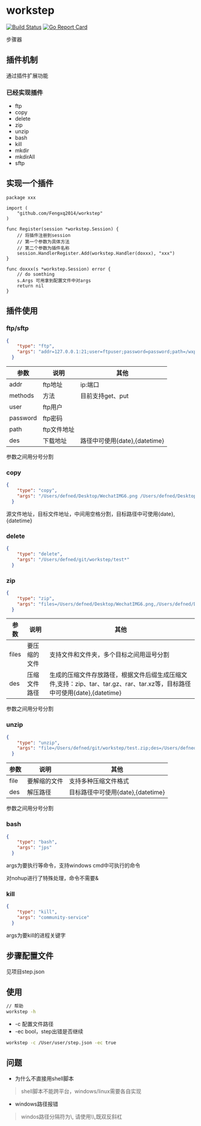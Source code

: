 # workstep

[![Build Status](https://travis-ci.org/Fengxq2014/workstep.svg?branch=master)](https://travis-ci.org/Fengxq2014/workstep)
[![Go Report Card](https://goreportcard.com/badge/github.com/Fengxq2014/workstep)](https://goreportcard.com/report/github.com/Fengxq2014/workstep)

步骤器

## 插件机制
通过插件扩展功能
### 已经实现插件
* ftp
* copy
* delete
* zip
* unzip
* bash
* kill
* mkdir
* mkdirAll
* sftp

## 实现一个插件
```golang
package xxx

import (
	"github.com/Fengxq2014/workstep"
)

func Register(session *workstep.Session) {
	// 将插件注册到session
	// 第一个参数为具体方法
	// 第二个参数为插件名称
	session.HandlerRegister.Add(workstep.Handler(doxxx), "xxx")
}

func doxxx(s *workstep.Session) error {
	// do somthing
	s.Args 可用拿到配置文件中对args
	return nil
}
```

## 插件使用
### ftp/sftp
```json
{
    "type": "ftp",
    "args": "addr=127.0.0.1:21;user=ftpuser;password=password;path=/wxpt_imgs/service/bkjdcx.png;des=/Users/defned/1-{datetime}.png"
  }
```
参数 | 说明 | 其他
---- | --- | -----
addr | ftp地址  | ip:端口
methods | 方法 | 目前支持get、put
user | ftp用户  | 
password | ftp密码 |
path | ftp文件地址 |
des  | 下载地址 | 路径中可使用{date},{datetime}
参数之间用分号分割

### copy
```json
{
    "type": "copy",
    "args": "/Users/defned/Desktop/WechatIMG6.png /Users/defned/Desktop/WechatIMG688888-{datetime}.png"
  }
```
源文件地址，目标文件地址，中间用空格分割，目标路径中可使用{date},{datetime}

### delete
```json
{
    "type": "delete",
    "args": "/Users/defned/git/workstep/test*"
  }
```

### zip
```json
{
    "type": "zip",
    "args": "files=/Users/defned/Desktop/WechatIMG6.png,/Users/defned/Desktop/WechatIMG7.png,/Users/defned/git/authz;des=/Users/defned/git/workstep/test.zip"
  }
```
参数 | 说明 | 其他
---- | --- | -----
files | 要压缩的文件  | 支持文件和文件夹，多个目标之间用逗号分割
des | 压缩文件路径  | 生成的压缩文件存放路径，根据文件后缀生成压缩文件,支持：zip、tar、tar.gz、rar、tar.xz等，目标路径中可使用{date},{datetime}
参数之间用分号分割

### unzip
```json
{
    "type": "unzip",
    "args": "file=/Users/defned/git/workstep/test.zip;des=/Users/defned/git/workstep/testunzip"
  }
```
参数 | 说明 | 其他
---- | --- | -----
file | 要解缩的文件  | 支持多种压缩文件格式
des | 解压路径  | 目标路径中可使用{date},{datetime}
参数之间用分号分割

### bash
```json
{
    "type": "bash",
    "args": "jps"
  }
```
args为要执行等命令，支持windows cmd中可执行的命令

对nohup进行了特殊处理，命令不需要&

### kill
```json
{
    "type": "kill",
    "args": "community-service"
  }
```
args为要kill的进程关键字

## 步骤配置文件
见项目step.json

## 使用
```bash
// 帮助
workstep -h
```
* -c 配置文件路径
* -ec bool，step出错是否继续
```bash
workstep -c /User/user/step.json -ec true
```

## 问题
* 为什么不直接用shell脚本
> shell脚本不能跨平台，windows/linux需要各自实现
* windows路径报错
> windos路径分隔符为\\, 请使用\\\\,既双反斜杠